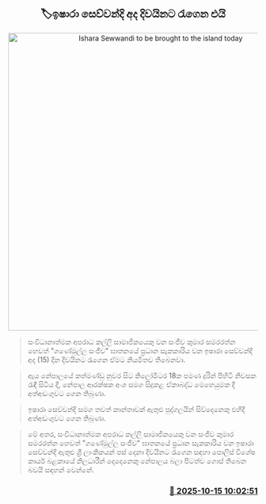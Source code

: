 <p align='center'><b><h2 align='center' title='Ishara Sewwandi to be brought to the island today'>🏷ඉෂාරා සෙව්වන්දි අද දිවයිනට රැගෙන එයි</h2></b></p>
<p align='center'><img src='https://helakuru.sgp1.cdn.digitaloceanspaces.com/esana/images/lib/ishara-seuwandi0n.jpg' width='600' alt='Ishara Sewwandi to be brought to the island today'></p>

> සංවිධානාත්මක අපරාධ කල්ලි සාමාජිකයෙකු වන සංජීව කුමාර සමරරත්න හෙවත් "ගණේමුල්ල සංජීව" ඝාතනයේ ප්‍රධාන සැකකාරිය වන ඉෂාරා සෙව්වන්දි අද (15) දින දිවයිනට රැගෙන ඒමට නියමිතව තිබෙනවා.

> ඇය නේපාලයේ කත්මණ්ඩු නුවර සිට කිලෝමීටර 18ක පමණ දුරින් පිහිටි නිවසක රැඳී සිටිය දී, නේපාල ආරක්ෂක අංශ සමග සිදුකළ ඒකාබද්ධ මෙහෙයුමක දී අත්අඩංගුවට ගෙන තිබුණා.

> ඉෂාරා සෙව්වන්දි සමග තවත් කාන්තාවක් ඇතුළු පුද්ගලයින් සිව්දෙනෙකු එහිදී අත්අඩංගුවට ගෙන තිබුණා.

> මේ අතර, සංවිධානාත්මක අපරාධ කල්ලි සාමාජිකයෙකු වන සංජීව කුමාර සමරරත්න හෙවත් "ගණේමුල්ල සංජීව" ඝාතනයේ ප්‍රධාන සැකකාරිය වන ඉෂාරා සෙව්වන්දි ඇතුළු ශ්‍රී ලාංකිකයන් පස් දෙනා දිවයිනට රැගෙන සඳහා පොලිස් විශේෂ කාර්ය බළකායේ නිලධාරීන් දෙදෙනෙකු නේපාලය බලා පිටත්ව ගොස් තිබෙන බවයි සඳහන් වෙන්නේ.



<h3 align='right'><a href='https://www.helakuru.lk/esana/p/114507/'>📅 2025-10-15 10:02:51</a></h3>
